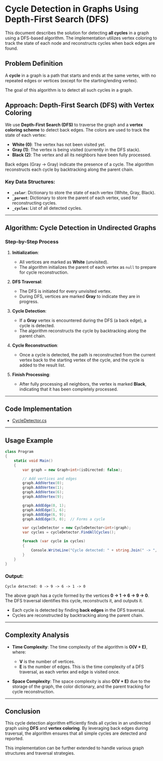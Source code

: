 # Cycle Detection in Graphs Using Depth-First Search (DFS)

This document describes the solution for detecting **all cycles** in a graph using a DFS-based algorithm. The
implementation utilizes vertex coloring to track the state of each node and reconstructs cycles when back edges are
found.

## Problem Definition

A **cycle** in a graph is a path that starts and ends at the same vertex, with no repeated edges or vertices (except for
the starting/ending vertex).

The goal of this algorithm is to detect all such cycles in a graph.

## Approach: Depth-First Search (DFS) with Vertex Coloring

We use **Depth-First Search (DFS)** to traverse the graph and a **vertex coloring scheme** to detect back edges. The
colors are used to track the state of each vertex:

- **White (0)**: The vertex has not been visited yet.
- **Gray (1)**: The vertex is being visited (currently in the DFS stack).
- **Black (2)**: The vertex and all its neighbors have been fully processed.

Back edges (Gray → Gray) indicate the presence of a cycle. The algorithm reconstructs each cycle by backtracking along
the parent chain.

### Key Data Structures:

- **`_color`**: Dictionary to store the state of each vertex (White, Gray, Black).
- **`_parent`**: Dictionary to store the parent of each vertex, used for reconstructing cycles.
- **`_cycles`**: List of all detected cycles.

---

## Algorithm: Cycle Detection in Undirected Graphs

### Step-by-Step Process

1. **Initialization**:
    - All vertices are marked as **White** (unvisited).
    - The algorithm initializes the parent of each vertex as `null` to prepare for cycle reconstruction.

2. **DFS Traversal**:
    - The DFS is initiated for every unvisited vertex.
    - During DFS, vertices are marked **Gray** to indicate they are in progress.

3. **Cycle Detection**:
    - If a **Gray** vertex is encountered during the DFS (a back edge), a cycle is detected.
    - The algorithm reconstructs the cycle by backtracking along the parent chain.

4. **Cycle Reconstruction**:
    - Once a cycle is detected, the path is reconstructed from the current vertex back to the starting vertex of the
      cycle, and the cycle is added to the result list.

5. **Finish Processing**:
    - After fully processing all neighbors, the vertex is marked **Black**, indicating that it has been completely
      processed.

---

## Code Implementation

- [CycleDetector.cs](../../../src/Examples/Graphs/CycleDetection/CycleDetector.cs)

---

## Usage Example

```csharp
class Program
{
    static void Main()
    {
        var graph = new Graph<int>(isDirected: false);

        // Add vertices and edges
        graph.AddVertex(0);
        graph.AddVertex(1);
        graph.AddVertex(6);
        graph.AddVertex(9);

        graph.AddEdge(0, 1);
        graph.AddEdge(1, 6);
        graph.AddEdge(6, 9);
        graph.AddEdge(9, 0);  // Forms a cycle

        var cycleDetector = new CycleDetector<int>(graph);
        var cycles = cycleDetector.FindAllCycles();

        foreach (var cycle in cycles)
        {
            Console.WriteLine("Cycle detected: " + string.Join(" -> ", cycle));
        }
    }
}
```

### Output:

```
Cycle detected: 0 -> 9 -> 6 -> 1 -> 0
```

The above graph has a cycle formed by the vertices **0 → 1 → 6 → 9 → 0**. The DFS traversal identifies this cycle,
reconstructs it, and outputs it.

- Each cycle is detected by finding **back edges** in the DFS traversal.
- Cycles are reconstructed by backtracking along the parent chain.

---

## Complexity Analysis

- **Time Complexity**: The time complexity of the algorithm is **O(V + E)**, where:
    - **V** is the number of vertices.
    - **E** is the number of edges.
      This is the time complexity of a DFS traversal, as each vertex and edge is visited once.

- **Space Complexity**: The space complexity is also **O(V + E)** due to the storage of the graph, the color dictionary,
  and the parent tracking for cycle reconstruction.

---

## Conclusion

This cycle detection algorithm efficiently finds all cycles in an undirected graph using **DFS** and **vertex coloring**.
By leveraging back edges during traversal, the algorithm ensures that all simple cycles are detected and reported.

This implementation can be further extended to handle various graph structures and traversal strategies.
